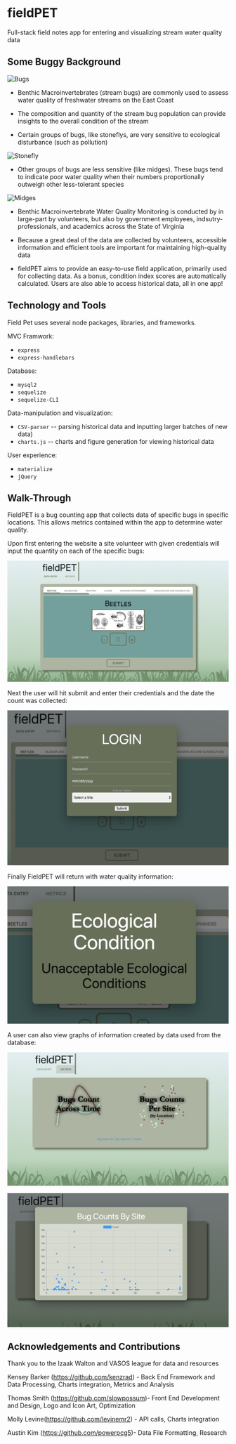 # fieldPET
Full-stack field notes app for entering and visualizing stream water quality data

##  Some Buggy Background

![Bugs](http://cmwaterqualityproject.weebly.com/uploads/2/9/9/3/29939569/2730991_orig.jpg)

* Benthic Macroinvertebrates (stream bugs) are commonly used to assess water quality of freshwater streams on the East Coast

* The composition and quantity of the stream bug population can provide insights to the overall condition of the stream

* Certain groups of bugs, like stoneflys, are very sensitive to ecological disturbance (such as pollution)

![Stonefly](https://images.fineartamerica.com/images/artworkimages/mediumlarge/1/stonefly-larva-nymph-plecoptera-perla-marginata-steinflue-urft-valley-art.jpg)

* Other groups of bugs are less sensitive (like midges). These bugs tend to indicate poor water quality when their numbers proportionally outweigh other less-tolerant species

![Midges](https://www.ohio-forum.com/wp-content/uploads/2018/08/Bloodworm.jpg)

* Benthic Macroinvertebrate Water Quality Monitoring is conducted by in large-part by volunteers, but also by  government employees, indsutry-professionals, and academics across the State of Virginia

* Because a great deal of the data are collected by volunteers, accessible information and efficient tools are important for maintaining high-quality data

* fieldPET aims to provide an easy-to-use field application, primarily used for collecting data. As a bonus, condition index scores are automatically calculated. Users are also able to access historical data, all in one app!


##  Technology and Tools

Field Pet uses several node packages, libraries, and frameworks.

MVC Framwork:
* `express` 
* `express-handlebars`

Database:
* `mysql2` 
* `sequelize`
* `sequelize-CLI`

Data-manipulation and visualization:
* `CSV-parser` -- parsing historical data and inputting larger batches of new data)
* `charts.js` -- charts and figure generation for viewing historical data

User experience:
* `materialize`
* `jQuery`


##  Walk-Through

FieldPET is a bug counting app that collects data of specific bugs in specific locations. This allows metrics contained within the app to determine water quality. 

Upon first entering the website a site volunteer with given credentials will input the quantity on each of the specific bugs:

![Opening Page](public/img/readMe/opening.png "Opening Page")


Next the user will hit submit and enter their credentials and the date the count was collected: 

![Login Page](public/img/readMe/login.png "Login Page")


Finally FieldPET will return with water quality information:

![Water Quality](public/img/readMe/waterQuality.png "Water Quality")


A user can also view graphs of information created by data used from the database:

![Metrics](public/img/readMe/metrics.png "Metrics")

![Scatter Plot](public/img/readMe/scattePlot.png "Scatter Plot")

## Acknowledgements and Contributions

Thank you to the Izaak Walton and VASOS league for data and resources

Kensey Barker (https://github.com/kenzrad) - Back End Framework and Data Processing, Charts integration, Metrics and Analysis

Thomas Smith (https://github.com/slowpossum)- Front End Development and Design, Logo and Icon Art, Optimization

Molly Levine(https://github.com/levinemr2) - API calls, Charts integration

Austin Kim (https://github.com/powerpcg5)- Data File Formatting, Research

